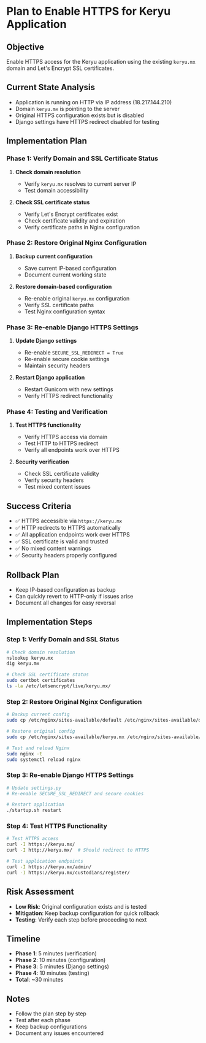 # Plan to Enable HTTPS for Keryu Application

## Objective
Enable HTTPS access for the Keryu application using the existing `keryu.mx` domain and Let's Encrypt SSL certificates.

## Current State Analysis
- Application is running on HTTP via IP address (18.217.144.210)
- Domain `keryu.mx` is pointing to the server
- Original HTTPS configuration exists but is disabled
- Django settings have HTTPS redirect disabled for testing

## Implementation Plan

### Phase 1: Verify Domain and SSL Certificate Status
1. **Check domain resolution**
   - Verify `keryu.mx` resolves to current server IP
   - Test domain accessibility

2. **Check SSL certificate status**
   - Verify Let's Encrypt certificates exist
   - Check certificate validity and expiration
   - Verify certificate paths in Nginx configuration

### Phase 2: Restore Original Nginx Configuration
1. **Backup current configuration**
   - Save current IP-based configuration
   - Document current working state

2. **Restore domain-based configuration**
   - Re-enable original `keryu.mx` configuration
   - Verify SSL certificate paths
   - Test Nginx configuration syntax

### Phase 3: Re-enable Django HTTPS Settings
1. **Update Django settings**
   - Re-enable `SECURE_SSL_REDIRECT = True`
   - Re-enable secure cookie settings
   - Maintain security headers

2. **Restart Django application**
   - Restart Gunicorn with new settings
   - Verify HTTPS redirect functionality

### Phase 4: Testing and Verification
1. **Test HTTPS functionality**
   - Verify HTTPS access via domain
   - Test HTTP to HTTPS redirect
   - Verify all endpoints work over HTTPS

2. **Security verification**
   - Check SSL certificate validity
   - Verify security headers
   - Test mixed content issues

## Success Criteria
- ✅ HTTPS accessible via `https://keryu.mx`
- ✅ HTTP redirects to HTTPS automatically
- ✅ All application endpoints work over HTTPS
- ✅ SSL certificate is valid and trusted
- ✅ No mixed content warnings
- ✅ Security headers properly configured

## Rollback Plan
- Keep IP-based configuration as backup
- Can quickly revert to HTTP-only if issues arise
- Document all changes for easy reversal

## Implementation Steps

### Step 1: Verify Domain and SSL Status
```bash
# Check domain resolution
nslookup keryu.mx
dig keryu.mx

# Check SSL certificate status
sudo certbot certificates
ls -la /etc/letsencrypt/live/keryu.mx/
```

### Step 2: Restore Original Nginx Configuration
```bash
# Backup current config
sudo cp /etc/nginx/sites-available/default /etc/nginx/sites-available/default.backup

# Restore original config
sudo cp /etc/nginx/sites-available/keryu.mx /etc/nginx/sites-available/default

# Test and reload Nginx
sudo nginx -t
sudo systemctl reload nginx
```

### Step 3: Re-enable Django HTTPS Settings
```bash
# Update settings.py
# Re-enable SECURE_SSL_REDIRECT and secure cookies

# Restart application
./startup.sh restart
```

### Step 4: Test HTTPS Functionality
```bash
# Test HTTPS access
curl -I https://keryu.mx/
curl -I http://keryu.mx/  # Should redirect to HTTPS

# Test application endpoints
curl -I https://keryu.mx/admin/
curl -I https://keryu.mx/custodians/register/
```

## Risk Assessment
- **Low Risk**: Original configuration exists and is tested
- **Mitigation**: Keep backup configuration for quick rollback
- **Testing**: Verify each step before proceeding to next

## Timeline
- **Phase 1**: 5 minutes (verification)
- **Phase 2**: 10 minutes (configuration)
- **Phase 3**: 5 minutes (Django settings)
- **Phase 4**: 10 minutes (testing)
- **Total**: ~30 minutes

## Notes
- Follow the plan step by step
- Test after each phase
- Keep backup configurations
- Document any issues encountered 